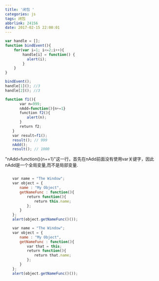 ```yaml
---
title: '闭包 '
categories: js
tags: 闭包
abbrlink: 24156
date: 2017-02-15 22:00:01
---
```


```javascript
var handle = [];
function bindEvent(){
    for(var i=1; i<=2;i++){
        handle[i] = function() {
          alert(i);
        }
    }
}

bindEvent();
handle[1](); //3
handle[2](); //3

```


```javascript
function f1(){
　　　　var n=999;
　　　　nAdd=function(){n+=1}
　　　　function f2(){
　　　　　　alert(n);
　　　　}
　　　　return f2;
　　}
　　var result=f1();
　　result(); // 999
　　nAdd();
　　result(); // 1000
```

"nAdd=function(){n+=1}"这一行，首先在nAdd前面没有使用var关键字，因此nAdd是一个全局变量,而不是局部变量.

```javascript

　　var name = "The Window";
　　var object = {
　　　　name : "My Object",
　　　　getNameFunc : function(){
　　　　　　return function(){
　　　　　　　　return this.name;
　　　　　　};
　　　　}
　　};
　　alert(object.getNameFunc()());
```

```javascript
　　var name = "The Window";
　　var object = {
　　　　name : "My Object",
　　　　getNameFunc : function(){
　　　　　　var that = this;
　　　　　　return function(){
　　　　　　　　return that.name;
　　　　　　};
　　　　}
　　};
　　alert(object.getNameFunc()());
```
